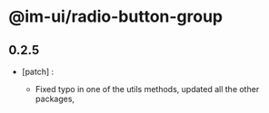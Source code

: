 # @im-ui/radio-button-group

## 0.2.5
- [patch] :

  - Fixed typo in one of the utils methods, updated all the other packages,

